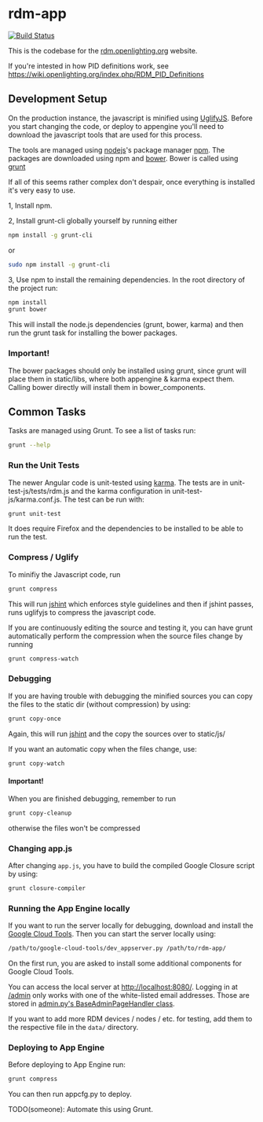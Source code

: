 # rdm-app

[![Build Status](https://travis-ci.com/github/OpenLightingProject/rdm-app.svg?branch=master)](https://travis-ci.com/github/OpenLightingProject/rdm-app)

This is the codebase for the [rdm.openlighting.org](http://rdm.openlighting.org) website.

If you're intested in how PID definitions work, see https://wiki.openlighting.org/index.php/RDM_PID_Definitions

## Development Setup

On the production instance, the javascript is minified using
[UglifyJS](http://lisperator.net/uglifyjs/). Before you start changing the
code, or deploy to appengine you'll need to download the javascript tools that
are used for this process.

The tools are managed using [nodejs](https://github.com/joyent/node)'s package
manager [npm](https://github.com/npm/npm).  The packages are downloaded using
npm and [bower](https://github.com/bower/bower). Bower is called using
[grunt](https://github.com/gruntjs/grunt)

If all of this seems rather complex don't despair, once everything is installed
it's very easy to use.

1, Install npm.

2, Install grunt-cli globally yourself by running either
```bash
npm install -g grunt-cli
```
or
```bash
sudo npm install -g grunt-cli
```

3, Use npm to install the remaining dependencies. In the root directory of the
project run:
```bash
npm install
grunt bower
```

This will install the node.js dependencies (grunt, bower, karma) and then run
the grunt task for installing the bower packages.

### Important!
The bower packages should only be installed using grunt, since grunt will place
them in static/libs, where both appengine & karma expect them. Calling bower
directly will install them in bower_components.

## Common Tasks

Tasks are managed using Grunt. To see a list of tasks run:

```bash
grunt --help
```

### Run the Unit Tests

The newer Angular code is unit-tested using
[karma](https://github.com/karma-runner/karma). The tests are in
unit-test-js/tests/rdm.js and the karma configuration in
unit-test-js/karma.conf.js. The test can be run with:
```bash
grunt unit-test
```
It does require Firefox and the dependencies to be installed to be able to run
the test.

### Compress / Uglify

To minifiy the Javascript code, run
```bash
grunt compress
```

This will run [jshint](http://jshint.com/) which enforces style guidelines and
then if jshint passes, runs uglifyjs to compress the javascript code.

If you are continuously editing the source and testing it,
you can have grunt automatically perform the compression when the source files
change by running
```bash
grunt compress-watch
```

### Debugging

If you are having trouble with debugging the minified sources you can copy
the files to the static dir (without compression) by using:
```bash
grunt copy-once
```

Again, this will run [jshint](http://jshint.com/) and the copy the sources over
to static/js/

If you want an automatic copy when the files change, use:
```bash
grunt copy-watch
```

#### Important!
When you are finished debugging, remember to run
```bash
grunt copy-cleanup
```
otherwise the files won't be compressed

### Changing app.js

After changing `app.js`, you have to build the compiled Google Closure script by
using:
```bash
grunt closure-compiler
```

### Running the App Engine locally

If you want to run the server locally for debugging, download and install the
[Google Cloud Tools](https://cloud.google.com/sdk/docs/). Then you can start the
server locally using:
```bash
/path/to/google-cloud-tools/dev_appserver.py /path/to/rdm-app/
```

On the first run, you are asked to install some additional components for Google
Cloud Tools.

You can access the local server at <http://localhost:8080/>. Logging in at
[/admin](http://localhost:8080/admin) only works with one of the white-listed
email addresses. Those are stored in
[admin.py's BaseAdminPageHandler class](admin.py#L64).

If you want to add more RDM devices / nodes / etc. for testing, add them to the
respective file in the `data/` directory.

### Deploying to App Engine

Before deploying to App Engine run:
```bash
grunt compress
```

You can then run appcfg.py to deploy.

TODO(someone): Automate this using Grunt.
